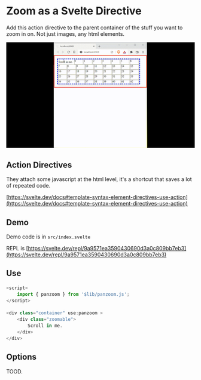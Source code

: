 # Zoom as a Svelte Directive

Add this action directive to the parent container of the stuff you want to zoom in on. Not just images, any html elements.

![Demo](svelte-zoom-action.gif)

## Action Directives

They attach some javascript at the html level, it's a shortcut that saves a lot of repeated code.

[https://svelte.dev/docs#template-syntax-element-directives-use-action](https://svelte.dev/docs#template-syntax-element-directives-use-action)

## Demo

Demo code is in `src/index.svelte`

REPL is [https://svelte.dev/repl/9a9571ea3590430690d3a0c809bb7eb3](https://svelte.dev/repl/9a9571ea3590430690d3a0c809bb7eb3)

## Use

```js
<script>
	import { panzoom } from '$lib/panzoom.js';
</script>

<div class="container" use:panzoom >
	<div class="zoomable">
		Scroll in me.
	</div>
</div>
```

## Options

TOOD.

